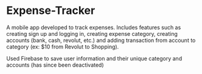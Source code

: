 # Expense-Tracker

A mobile app developed to track expenses. Includes features such as creating sign up and logging in, creating expense category, creating accounts (bank, cash, revolut, etc.) and adding transaction from account to category (ex: $10 from Revolut to Shopping).

Used Firebase to save user information and their unique category and accounts (has since been deactivated)
